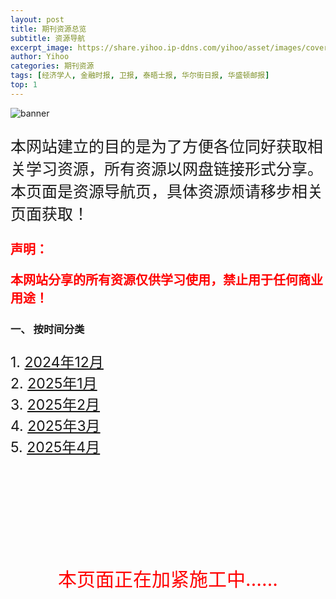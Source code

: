 ```yaml
---
layout: post
title: 期刊资源总览
subtitle: 资源导航
excerpt_image: https://share.yihoo.ip-ddns.com/yihoo/asset/images/cover.png
author: Yihoo
categories: 期刊资源
tags: [经济学人, 金融时报, 卫报, 泰晤士报, 华尔街日报, 华盛顿邮报]
top: 1
---
```


![banner](https://share.yihoo.ip-ddns.com/yihoo/asset/images/cover.png)

<p style="font-size: 25px;">本网站建立的目的是为了方便各位同好获取相关学习资源，所有资源以网盘链接形式分享。本页面是资源导航页，具体资源烦请移步相关页面获取！</p>


<p style="font-size: 20px; color: red;"><b>声明：</b></p>
<p style="font-size: 20px; color: red;"><b>本网站分享的所有资源仅供学习使用，禁止用于任何商业用途！</b></p>

### 一、 按时间分类
<p style="font-size: 23px;">
1. <a href="https://share.yihoo.ip-ddns.com/yihoo/html/2024-12.html">2024年12月</a><br>
2. <a href="https://share.yihoo.ip-ddns.com/yihoo/html/2025-01.html">2025年1月</a><br>
3. <a href="https://share.yihoo.ip-ddns.com/yihoo/html/2025-02.html">2025年2月</a><br>
4. <a href="https://share.yihoo.ip-ddns.com/yihoo/html/2025-03.html">2025年3月</a><br>
5. <a href="https://share.yihoo.ip-ddns.com/yihoo/html/2025-04.html">2025年4月</a>
</p>


<br><br><br><br><br><br><br>
<p style="font-size: 30px; color: red; text-align: center;">本页面正在加紧施工中……</p>
